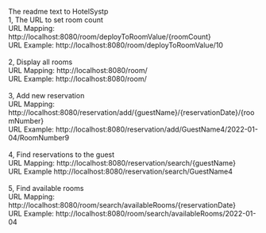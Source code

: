 The readme text to HotelSystp </br>
1, The URL to set room count </br>
URL Mapping: http://localhost:8080/room/deployToRoomValue/{roomCount} </br>
URL Example: http://localhost:8080/room/deployToRoomValue/10 </br>
</br>
2, Display all rooms </br>
URL Mapping: http://localhost:8080/room/ </br>
URL Example: http://localhost:8080/room/ </br>
</br>
3, Add new reservation </br>
URL Mapping: http://localhost:8080/reservation/add/{guestName}/{reservationDate}/{roomNumber} </br>
URL Example: http://localhost:8080/reservation/add/GuestName4/2022-01-04/RoomNumber9 </br>
</br>
4, Find reservations to the guest </br>
URL Mapping: http://localhost:8080/reservation/search/{guestName} </br>
URL Example http://localhost:8080/reservation/search/GuestName4 </br>
</br>
5, Find available rooms </br>
URL Mapping: http://localhost:8080/room/search/availableRooms/{reservationDate} </br>
URL Example: http://localhost:8080/room/search/availableRooms/2022-01-04 </br>
